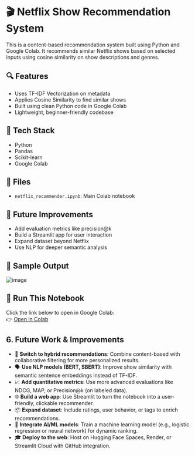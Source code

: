 # 🎬 Netflix Show Recommendation System

This is a content-based recommendation system built using Python and Google Colab. It recommends similar Netflix shows based on selected inputs using cosine similarity on show descriptions and genres.

## 🔍 Features
- Uses TF-IDF Vectorization on metadata
- Applies Cosine Similarity to find similar shows
- Built using clean Python code in Google Colab
- Lightweight, beginner-friendly codebase

## 🧰 Tech Stack
- Python
- Pandas
- Scikit-learn
- Google Colab

## 📂 Files
- `netflix_recommender.ipynb`: Main Colab notebook

## 🎯 Future Improvements
- Add evaluation metrics like precision@k
- Build a Streamlit app for user interaction
- Expand dataset beyond Netflix
- Use NLP for deeper semantic analysis

## 📸 Sample Output
![image](https://github.com/user-attachments/assets/8e1dd32f-e4bd-4a69-b2fd-3bde69920a15)


## 🚀 Run This Notebook
Click the link below to open in Google Colab:  
👉 [Open in Colab](https://colab.research.google.com/github/codemuse-bcka777/netflix-recommendation-system/blob/main/netflix_recommender.ipynb)

## 6. Future Work & Improvements
- 🔄 **Switch to hybrid recommendations**: Combine content-based with collaborative filtering for more personalized results.
- 🗣️ **Use NLP models (BERT, SBERT)**: Improve show similarity with semantic sentence embeddings instead of TF-IDF.
- 📈 **Add quantitative metrics**: Use more advanced evaluations like NDCG, MAP, or Precision@k (on labeled data).
- 🌐 **Build a web app**: Use Streamlit to turn the notebook into a user-friendly, clickable recommender.
- 📦 **Expand dataset**: Include ratings, user behavior, or tags to enrich recommendations.
- 🧠 **Integrate AI/ML models**: Train a machine learning model (e.g., logistic regression or neural network) for dynamic ranking.
- 🎓 **Deploy to the web**: Host on Hugging Face Spaces, Render, or Streamlit Cloud with GitHub integration.


